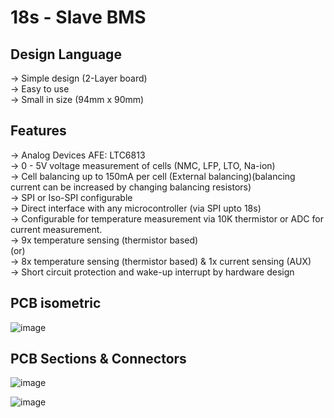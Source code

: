 # 18s - Slave BMS      
## Design Language    
-> Simple design (2-Layer board)       
-> Easy to use       
-> Small in size (94mm x 90mm)

## Features     
-> Analog Devices AFE: LTC6813            
-> 0 - 5V voltage measurement of cells (NMC, LFP, LTO, Na-ion)        
-> Cell balancing up to 150mA per cell (External balancing)(balancing current can be increased by changing balancing resistors)       
-> SPI or Iso-SPI configurable          
-> Direct interface with any microcontroller (via SPI upto 18s)        
-> Configurable for temperature measurement via 10K thermistor or ADC for current measurement.     
-> 9x temperature sensing (thermistor based)         
                      (or)              
-> 8x temperature sensing (thermistor based) & 1x current sensing (AUX)       
-> Short circuit protection and wake-up interrupt by hardware design 

## PCB isometric
![image](https://github.com/user-attachments/assets/de3d8340-fca5-4524-a7b8-aabf1d22c7af)

## PCB Sections & Connectors
![image](https://github.com/user-attachments/assets/b212bcf6-f6ea-4189-9a01-9d58b8ea0170)

![image](https://github.com/user-attachments/assets/b562874a-5b28-4938-a200-069ede7b26ec)
